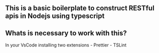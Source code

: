 ## This is a basic boilerplate to construct RESTful apis in Nodejs using typescript

## Whats is necessary to work with this?
  In your VsCode installing two extensions
    - Prettier
    - TSLint
 

